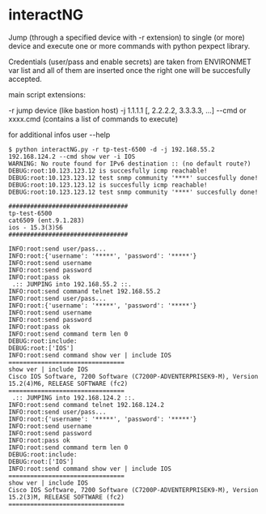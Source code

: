 # interactNG

Jump (through a specified device with -r extension) to single (or more) device and execute one or more commands with python pexpect library.

Credentials (user/pass and enable secrets) are taken from ENVIRONMET var list and all of them are inserted once the right one will be succesfully accepted.

main script extensions:

-r jump device (like bastion host) 
-j 1.1.1.1 [, 2.2.2.2, 3.3.3.3, ...]
--cmd <command> or xxxx.cmd (contains a list of commands to execute)

for additional infos user --help

```
$ python interactNG.py -r tp-test-6500 -d -j 192.168.55.2 192.168.124.2 --cmd show ver -i IOS
WARNING: No route found for IPv6 destination :: (no default route?)
DEBUG:root:10.123.123.12 is succesfully icmp reachable!
DEBUG:root:10.123.123.12 test snmp community '****' succesfully done!
DEBUG:root:10.123.123.12 is succesfully icmp reachable!
DEBUG:root:10.123.123.12 test snmp community '****' succesfully done!

#################################
tp-test-6500
cat6509 (ent.9.1.283)
ios - 15.3(3)S6
#################################

INFO:root:send user/pass...
INFO:root:{'username': '*****', 'password': '*****'}
INFO:root:send username
INFO:root:send password
INFO:root:pass ok
 .:: JUMPING into 192.168.55.2 ::.
INFO:root:send command telnet 192.168.55.2
INFO:root:send user/pass...
INFO:root:{'username': '*****', 'password': '*****'}
INFO:root:send username
INFO:root:send password
INFO:root:pass ok
INFO:root:send command term len 0
DEBUG:root:include:
DEBUG:root:['IOS']
INFO:root:send command show ver | include IOS
================================
show ver | include IOS
Cisco IOS Software, 7200 Software (C7200P-ADVENTERPRISEK9-M), Version 15.2(4)M6, RELEASE SOFTWARE (fc2)
================================
 .:: JUMPING into 192.168.124.2 ::.
INFO:root:send command telnet 192.168.124.2
INFO:root:send user/pass...
INFO:root:{'username': '*****', 'password': '*****'}
INFO:root:send username
INFO:root:send password
INFO:root:pass ok
INFO:root:send command term len 0
DEBUG:root:include:
DEBUG:root:['IOS']
INFO:root:send command show ver | include IOS
================================
show ver | include IOS
Cisco IOS Software, 7200 Software (C7200P-ADVENTERPRISEK9-M), Version 15.2(3)M, RELEASE SOFTWARE (fc2)
================================
```
